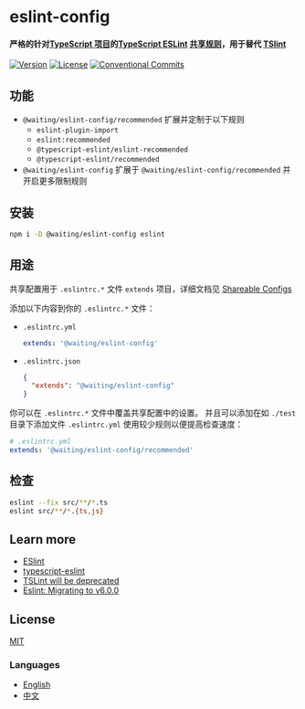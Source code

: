 # eslint-config

#### 严格的针对[TypeScript 项目](https://github.com/Microsoft/TypeScript)的[TypeScript ESLint](https://github.com/typescript-eslint/typescript-eslint) [共享规则](https://eslint.org/docs/developer-guide/shareable-configs)，用于替代 [TSlint](https://github.com/palantir/tslint)

[![Version](https://img.shields.io/npm/v/@waiting/eslint-config.svg)](https://www.npmjs.com/package/@waiting/eslint-config)
[![License](https://img.shields.io/badge/license-MIT-blue.svg)](https://opensource.org/licenses/MIT)
[![Conventional Commits](https://img.shields.io/badge/Conventional%20Commits-1.0.0-yellow.svg)](https://conventionalcommits.org)


## 功能
- `@waiting/eslint-config/recommended` 扩展并定制于以下规则
  - `eslint-plugin-import`
  - `eslint:recommended`
  - `@typescript-eslint/eslint-recommended`
  - `@typescript-eslint/recommended`
- `@waiting/eslint-config` 扩展于 `@waiting/eslint-config/recommended` 并开启更多限制规则


## 安装

```sh
npm i -D @waiting/eslint-config eslint
```


## 用途
共享配置用于 `.eslintrc.*` 文件 `extends` 项目，详细文档见 [Shareable Configs](https://cn.eslint.org/docs/developer-guide/shareable-configs)

添加以下内容到你的 `.eslintrc.*` 文件：
- `.eslintrc.yml` 
  ```yml
  extends: '@waiting/eslint-config' 
  ```
- `.eslintrc.json` 
  ```json
  {
    "extends": "@waiting/eslint-config"
  }
  ```

你可以在 `.eslintrc.*` 文件中覆盖共享配置中的设置。
并且可以添加在如 `./test` 目录下添加文件 `.eslintrc.yml` 使用较少规则以便提高检查速度：
```yml
# .eslintrc.yml
extends: '@waiting/eslint-config/recommended'
```


## 检查

```sh
eslint --fix src/**/*.ts
eslint src/**/*.{ts,js}
```


## Learn more
- [ESlint](https://cn.eslint.org/)
- [typescript-eslint](https://github.com/typescript-eslint/typescript-eslint)
- [TSLint will be deprecated](https://github.com/palantir/tslint/issues/4534)
- [Eslint: Migrating to v6.0.0](https://eslint.org/docs/user-guide/migrating-to-6.0.0#package-loading-simplification)


## License
[MIT](LICENSE)


### Languages
- [English](README.md)
- [中文](README.zh-CN.md)
